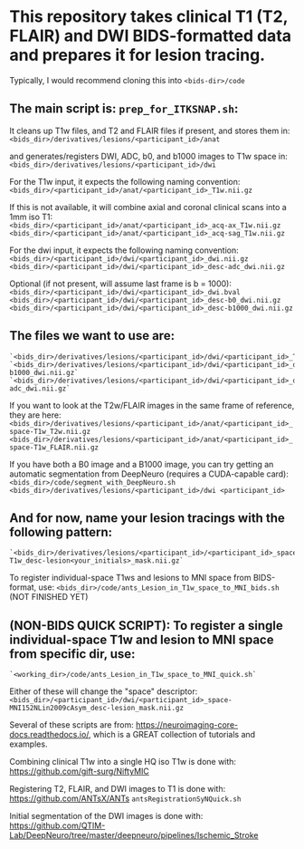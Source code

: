 # This repository takes clinical T1 (T2, FLAIR) and DWI BIDS-formatted data and prepares it for lesion tracing.
Typically, I would recommend cloning this into `<bids-dir>/code`

## The main script is: `prep_for_ITKSNAP.sh`:

It cleans up T1w files, and T2 and FLAIR files if present, and stores them in:  
	`<bids_dir>/derivatives/lesions/<participant_id>/anat`

and generates/registers DWI, ADC, b0, and b1000 images to T1w space in:  
	`<bids_dir>/derivatives/lesions/<participant_id>/dwi`

For the T1w input, it expects the following naming convention:  
	`<bids_dir>/<participant_id>/anat/<participant_id>_T1w.nii.gz`  
	  
If this is not available, it will combine axial and coronal clinical scans into a 1mm iso T1:  
	`<bids_dir>/<participant_id>/anat/<participant_id>_acq-ax_T1w.nii.gz`  
	`<bids_dir>/<participant_id>/anat/<participant_id>_acq-sag_T1w.nii.gz`  

For the dwi input, it expects the following naming convention:  
	`<bids_dir>/<participant_id>/dwi/<participant_id>_dwi.nii.gz`  
	`<bids_dir>/<participant_id>/dwi/<participant_id>_desc-adc_dwi.nii.gz`  

Optional (if not present, will assume last frame is b = 1000):  
	`<bids_dir>/<participant_id>/dwi/<participant_id>_dwi.bval`  
	`<bids_dir>/<participant_id>/dwi/<participant_id>_desc-b0_dwi.nii.gz`  
	`<bids_dir>/<participant_id>/dwi/<participant_id>_desc-b1000_dwi.nii.gz`  


## The files we want to use are:  
	`<bids_dir>/derivatives/lesions/<participant_id>/dwi/<participant_id>_T1w.nii.gz`  
	`<bids_dir>/derivatives/lesions/<participant_id>/dwi/<participant_id>_desc-b1000_dwi.nii.gz`  
	`<bids_dir>/derivatives/lesions/<participant_id>/dwi/<participant_id>_desc-adc_dwi.nii.gz`  
  
If you want to look at the T2w/FLAIR images in the same frame of reference, they are here:  
	`<bids_dir>/derivatives/lesions/<participant_id>/anat/<participant_id>_space-T1w_T2w.nii.gz`  
	`<bids_dir>/derivatives/lesions/<participant_id>/anat/<participant_id>_space-T1w_FLAIR.nii.gz`  

If you have both a B0 image and a B1000 image, you can try getting an automatic segmentation from DeepNeuro (requires a CUDA-capable card):
	`<bids_dir>/code/segment_with_DeepNeuro.sh <bids_dir>/derivatives/lesions/<participant_id>/dwi <participant_id>`

## And for now, name your lesion tracings with the following pattern:  
	`<bids_dir>/derivatives/lesions/<participant_id>/<participant_id>_space-T1w_desc-lesion<your_initials>_mask.nii.gz`  
  
To register individual-space T1ws and lesions to MNI space from BIDS-format, use:
	`<bids_dir>/code/ants_Lesion_in_T1w_space_to_MNI_bids.sh` (NOT FINISHED YET)
  
## (NON-BIDS QUICK SCRIPT): To register a single individual-space T1w and lesion to MNI space from specific dir, use:	
	`<working_dir>/code/ants_Lesion_in_T1w_space_to_MNI_quick.sh`
  
Either of these will change the "space" descriptor:  
`<bids_dir>/<participant_id>/dwi/<participant_id>_space-MNI152NLin2009cAsym_desc-lesion_mask.nii.gz`  
  
  
Several of these scripts are from: https://neuroimaging-core-docs.readthedocs.io/, which is a GREAT collection of tutorials and examples.  
  
Combining clinical T1w into a single HQ iso T1w is done with: https://github.com/gift-surg/NiftyMIC  

Registering T2, FLAIR, and DWI images to T1 is done with: https://github.com/ANTsX/ANTs `antsRegistrationSyNQuick.sh`

Initial segmentation of the DWI images is done with: https://github.com/QTIM-Lab/DeepNeuro/tree/master/deepneuro/pipelines/Ischemic_Stroke
